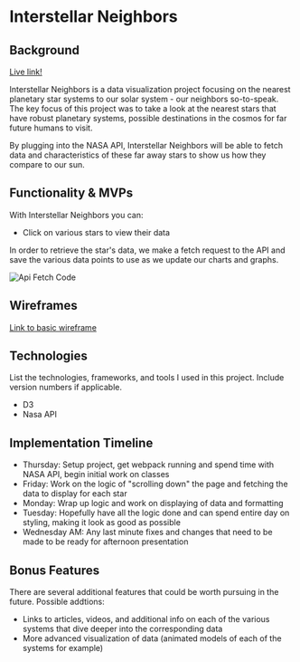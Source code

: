 # Interstellar Neighbors

## Background

[Live link!](https://wremsen.github.io/InterstellarNeighbors/)

Interstellar Neighbors is a data visualization project focusing on the nearest planetary star systems to our solar system - our neighbors so-to-speak. The key focus of this project was to take a look at the nearest stars that have robust planetary systems, possible destinations in the cosmos for far future humans to visit.

By plugging into the NASA API, Interstellar Neighbors will be able to fetch data and characteristics of these far away stars to show us how they compare to our sun.

## Functionality & MVPs

With Interstellar Neighbors you can:

- Click on various stars to view their data

In order to retrieve the star's data, we make a fetch request to the API and save the various data points to use as we update our charts and graphs.

![Api Fetch Code]("./assets/starsApiFetch.png")


## Wireframes

[Link to basic wireframe](https://wireframe.cc/FImMn0)

## Technologies

List the technologies, frameworks, and tools I used in this project. Include version numbers if applicable.

- D3
- Nasa API

## Implementation Timeline

- Thursday: Setup project, get webpack running and spend time with NASA API, begin initial work on classes
- Friday: Work on the logic of "scrolling down" the page and fetching the data to display for each star
- Monday: Wrap up logic and work on displaying of data and formatting
- Tuesday: Hopefully have all the logic done and can spend entire day on styling, making it look as good as possible
- Wednesday AM: Any last minute fixes and changes that need to be made to be ready for afternoon presentation

## Bonus Features

There are several additional features that could be worth pursuing in the future. Possible addtions:

- Links to articles, videos, and additional info on each of the various systems that dive deeper into the corresponding data
- More advanced visualization of data (animated models of each of the systems for example)